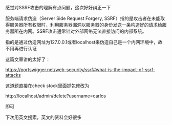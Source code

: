 感觉对SSRF攻击的理解有点问题，这次好好纠正一下

服务端请求伪造（Server Side Request Forgery, SSRF）指的是攻击者在未能取得服务器所有权限时，利用服务器漏洞以服务器的身份发送一条构造好的请求给服务器所在内网。SSRF攻击通常针对外部网络无法直接访问的内部系统。

指的是通过伪造网址为127.0.0.1或者localhost来伪造自己是一个内网环境中，故不用再进行认证

这篇文章讲的太好了：

https://portswigger.net/web-security/ssrf#what-is-the-impact-of-ssrf-attacks

这道题直接在check stock里面抓包修改为

http://localhost/admin/delete?username=carlos

即可

下次用英文搜索，英文的资料会好很多